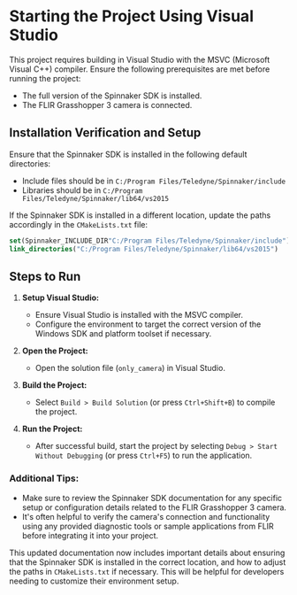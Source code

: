 # Starting the Project Using Visual Studio

This project requires building in Visual Studio with the MSVC (Microsoft Visual C++) compiler. Ensure the following prerequisites are met before running the project:

- The full version of the Spinnaker SDK is installed.
- The FLIR Grasshopper 3 camera is connected.

## Installation Verification and Setup

Ensure that the Spinnaker SDK is installed in the following default directories:

- Include files should be in `C:/Program Files/Teledyne/Spinnaker/include`
- Libraries should be in `C:/Program Files/Teledyne/Spinnaker/lib64/vs2015`

If the Spinnaker SDK is installed in a different location, update the paths accordingly in the `CMakeLists.txt` file:

```cmake
set(Spinnaker_INCLUDE_DIR"C:/Program Files/Teledyne/Spinnaker/include")
link_directories("C:/Program Files/Teledyne/Spinnaker/lib64/vs2015")
```

## Steps to Run

1. **Setup Visual Studio:**
   - Ensure Visual Studio is installed with the MSVC compiler.
   - Configure the environment to target the correct version of the Windows SDK and platform toolset if necessary.

2. **Open the Project:**
   - Open the solution file (`only_camera`) in Visual Studio.

3. **Build the Project:**
   - Select `Build > Build Solution` (or press `Ctrl+Shift+B`) to compile the project.

4. **Run the Project:**
   - After successful build, start the project by selecting `Debug > Start Without Debugging` (or press `Ctrl+F5`) to run the application.


### Additional Tips:
- Make sure to review the Spinnaker SDK documentation for any specific setup or configuration details related to the FLIR Grasshopper 3 camera.
- It's often helpful to verify the camera's connection and functionality using any provided diagnostic tools or sample applications from FLIR before integrating it into your project.

This updated documentation now includes important details about ensuring that the Spinnaker SDK is installed in the correct location, and how to adjust the paths in `CMakeLists.txt` if necessary. This will be helpful for developers needing to customize their environment setup.
